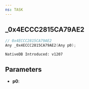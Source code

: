 ```yaml
---
ns: TASK
---
```

## _0x4ECCC2815CA79AE2

```c
// 0x4ECCC2815CA79AE2
Any _0x4ECCC2815CA79AE2(Any p0);
```

```
NativeDB Introduced: v1207
```

## Parameters
* **p0**:
